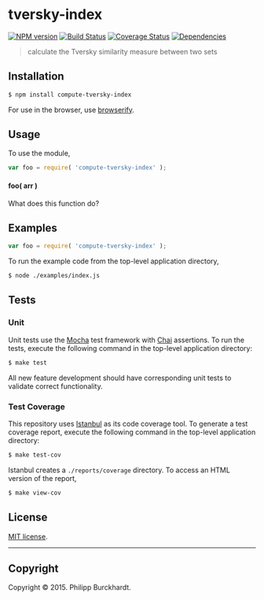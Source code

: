 tversky-index
===
[![NPM version][npm-image]][npm-url] [![Build Status][travis-image]][travis-url] [![Coverage Status][coveralls-image]][coveralls-url] [![Dependencies][dependencies-image]][dependencies-url]

> calculate the Tversky similarity measure between two sets


## Installation

``` bash
$ npm install compute-tversky-index
```

For use in the browser, use [browserify](https://github.com/substack/node-browserify).


## Usage

To use the module,

``` javascript
var foo = require( 'compute-tversky-index' );
```

#### foo( arr )

What does this function do?


## Examples

``` javascript
var foo = require( 'compute-tversky-index' );
```

To run the example code from the top-level application directory,

``` bash
$ node ./examples/index.js
```


## Tests

### Unit

Unit tests use the [Mocha](http://mochajs.org/) test framework with [Chai](http://chaijs.com) assertions. To run the tests, execute the following command in the top-level application directory:

``` bash
$ make test
```

All new feature development should have corresponding unit tests to validate correct functionality.


### Test Coverage

This repository uses [Istanbul](https://github.com/gotwarlost/istanbul) as its code coverage tool. To generate a test coverage report, execute the following command in the top-level application directory:

``` bash
$ make test-cov
```

Istanbul creates a `./reports/coverage` directory. To access an HTML version of the report,

``` bash
$ make view-cov
```


## License

[MIT license](http://opensource.org/licenses/MIT). 


---
## Copyright

Copyright &copy; 2015. Philipp Burckhardt.


[npm-image]: http://img.shields.io/npm/v/compute-tversky-index.svg
[npm-url]: https://npmjs.org/package/compute-tversky-index

[travis-image]: http://img.shields.io/travis/compute-io/tversky-index/master.svg
[travis-url]: https://travis-ci.org/compute-io/tversky-index

[coveralls-image]: https://img.shields.io/coveralls/compute-io/tversky-index/master.svg
[coveralls-url]: https://coveralls.io/r/compute-io/tversky-index?branch=master

[dependencies-image]: http://img.shields.io/david/compute-io/tversky-index.svg
[dependencies-url]: https://david-dm.org/compute-io/tversky-index

[dev-dependencies-image]: http://img.shields.io/david/dev/compute-io/tversky-index.svg
[dev-dependencies-url]: https://david-dm.org/dev/compute-io/tversky-index

[github-issues-image]: http://img.shields.io/github/issues/compute-io/tversky-index.svg
[github-issues-url]: https://github.com/compute-io/tversky-index/issues
